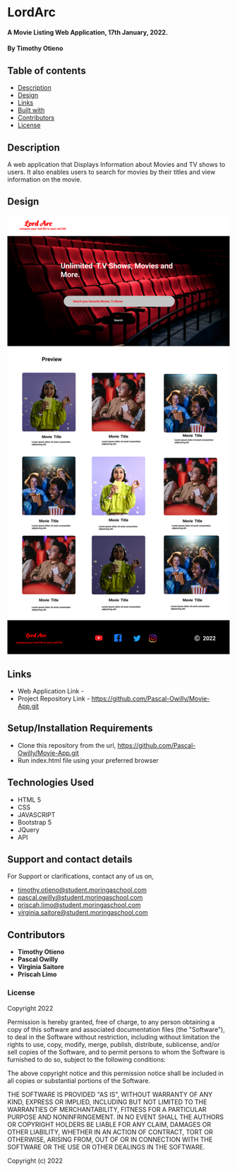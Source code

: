 # LordArc

#### A Movie Listing Web Application, 17th January, 2022.

#### By **Timothy Otieno**

## Table of contents

- [Description](#description)
- [Design](#design)
- [Links](#links)
- [Built with](#technologies-used)
- [Contributors](#contributors)
- [License](#license)

## Description

A web application that Displays Information about Movies and TV shows to users. It also enables users to search for movies by their titles and view information on the movie.

## Design
![Project Design](./images/lordarc-design.png)

## Links

- Web Application Link - 
- Project Repository Link - <https://github.com/Pascal-Owilly/Movie-App.git>

## Setup/Installation Requirements

- Clone this repository from the url, <https://github.com/Pascal-Owilly/Movie-App.git>
- Run index.html file using your preferred browser


## Technologies Used

- HTML 5
- CSS
- JAVASCRIPT
- Bootstrap 5
- JQuery
- API

## Support and contact details

For Support or clarifications, contact any of us on, 
- <timothy.otieno@student.moringaschool.com>
- <pascal.owilly@student.moringaschool.com>
- <priscah.limo@student.moringaschool.com>
- <virginia.saitore@student.moringaschool.com>

## Contributors

- **Timothy Otieno**
- **Pascal Owilly**
- **Virginia Saitore**
- **Priscah Limo**

### License

Copyright 2022 

Permission is hereby granted, free of charge, to any person obtaining a copy of this software and associated documentation files (the "Software"), to deal in the Software without restriction, including without limitation the rights to use, copy, modify, merge, publish, distribute, sublicense, and/or sell copies of the Software, and to permit persons to whom the Software is furnished to do so, subject to the following conditions:

The above copyright notice and this permission notice shall be included in all copies or substantial portions of the Software.

THE SOFTWARE IS PROVIDED "AS IS", WITHOUT WARRANTY OF ANY KIND, EXPRESS OR IMPLIED, INCLUDING BUT NOT LIMITED TO THE WARRANTIES OF MERCHANTABILITY, FITNESS FOR A PARTICULAR PURPOSE AND NONINFRINGEMENT. IN NO EVENT SHALL THE AUTHORS OR COPYRIGHT HOLDERS BE LIABLE FOR ANY CLAIM, DAMAGES OR OTHER LIABILITY, WHETHER IN AN ACTION OF CONTRACT, TORT OR OTHERWISE, ARISING FROM, OUT OF OR IN CONNECTION WITH THE SOFTWARE OR THE USE OR OTHER DEALINGS IN THE SOFTWARE.

Copyright (c) 2022

